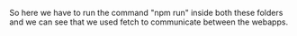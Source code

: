 So here we have to run the command "npm run" inside both these folders and we can see that we used fetch to communicate between the webapps.
